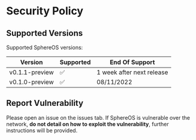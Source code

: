 # Security Policy

## Supported Versions

Supported SphereOS versions:

| Version          | Supported          | End Of Support             |
| ---------------- | ------------------ | -------------------------- |
| v0.1.1-preview   | :white_check_mark: | 1 week after next release  |
| v0.1.0-preview   | :white_check_mark: | 08/11/2022                 |

## Report Vulnerability
Please open an issue on the issues tab. If SphereOS is vulnerable over the network, **do not detail on how to exploit the vulnerability**, further instructions will be provided.
